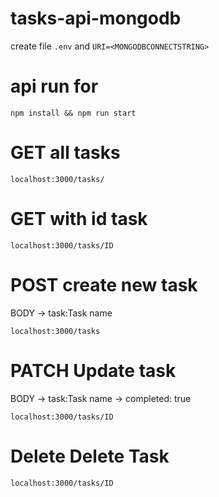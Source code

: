 # tasks-api-mongodb

create file `.env` and `URI=<MONGODBCONNECTSTRING>`

# api run for

    npm install && npm run start
    
# GET all tasks 

    localhost:3000/tasks/

# GET with id task 

    localhost:3000/tasks/ID

# POST create new task
  BODY -> task:Task name
  
    localhost:3000/tasks
  
# PATCH Update task
  BODY -> task:Task name
       -> completed: true
       
    localhost:3000/tasks/ID
    
 # Delete Delete Task
 
    localhost:3000/tasks/ID
  
  
